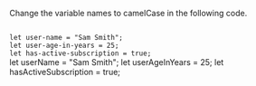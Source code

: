 Change the variable names
to camelCase in the following
code.

<codeblock language="javascript" type="exercise" testMode="fixedInput" matchSolutionCode="true">
<code>
let user-name = "Sam Smith";
let user-age-in-years = 25;
let has-active-subscription = true;
</code>

<solution>
let userName = "Sam Smith";
let userAgeInYears = 25;
let hasActiveSubscription = true;
</solution>
</codeblock>
